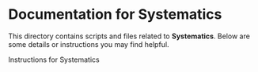 # Documentation for Systematics

This directory contains scripts and files related to **Systematics**.
Below are some details or instructions you may find helpful.

Instructions for Systematics
